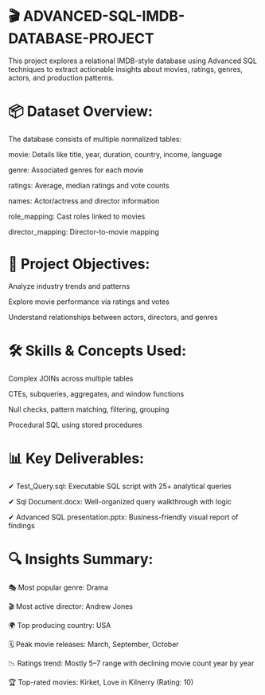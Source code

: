 # 🎬 ADVANCED-SQL-IMDB-DATABASE-PROJECT
This project explores a relational IMDB-style database using Advanced SQL techniques to extract actionable insights about movies, ratings, genres, actors, and production patterns.

# 📦 Dataset Overview:

The database consists of multiple normalized tables:

movie: Details like title, year, duration, country, income, language

genre: Associated genres for each movie

ratings: Average, median ratings and vote counts

names: Actor/actress and director information

role_mapping: Cast roles linked to movies

director_mapping: Director-to-movie mapping

# 🧠 Project Objectives:

Analyze industry trends and patterns

Explore movie performance via ratings and votes

Understand relationships between actors, directors, and genres

# 🛠 Skills & Concepts Used:

Complex JOINs across multiple tables

CTEs, subqueries, aggregates, and window functions

Null checks, pattern matching, filtering, grouping

Procedural SQL using stored procedures

# 📊 Key Deliverables:

✔ Test_Query.sql: Executable SQL script with 25+ analytical queries

✔ Sql Document.docx: Well-organized query walkthrough with logic

✔ Advanced SQL presentation.pptx: Business-friendly visual report of findings

# 🔍 Insights Summary:

🎭 Most popular genre: Drama

🎬 Most active director: Andrew Jones

🌍 Top producing country: USA

🗓 Peak movie releases: March, September, October

📉 Ratings trend: Mostly 5–7 range with declining movie count year by year

🏆 Top-rated movies: Kirket, Love in Kilnerry (Rating: 10)
